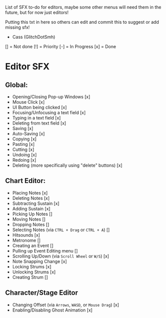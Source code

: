 List of SFX to-do for editors,
maybe some other menus will need them in the future,
but for now just editors!

Putting this txt in here so others can edit and commit this to suggest or add missing sfx!
- Cass (GlitchDotSmh)

[] = Not done
[!] = Priority
[-] = In Progress
[x] = Done

# Editor SFX

## Global:
- Opening/Closing Pop-up Windows [x]
- Mouse Click [x]
- UI Button being clicked [x]
- Focusing/Unfocusing a text field [x]
- Typing in a text field [x]
- Deleting from text field [x]
- Saving [x]
- Auto-Saving [x]
- Copying [x]
- Pasting [x]
- Cutting [x]
- Undoing [x]
- Redoing [x]
- Deleting (more specifically using "delete" buttons) [x]

## Chart Editor:
- Placing Notes [x]
- Deleting Notes [x]
- Subtracting Sustain [x]
- Adding Sustain [x]
- Picking Up Notes []
- Moving Notes []
- Dropping Notes []
- Selecting Notes (via `CTRL + Drag` or `CTRL + A`) []
- Hitsounds [x]
- Metronome []
- Creating an Event []
- Pulling up Event Editing menu []
- Scrolling Up/Down (via `Scroll Wheel` or `W/S`) [x]
- Note Snapping Change [x]
- Locking Strums [x]
- Unlocking Strums [x]
- Creating Strum []

## Character/Stage Editor
- Changing Offset (via `Arrows`, `WASD`, or `Mouse Drag`) [x]
- Enabling/Disabling Ghost Animation [x]


